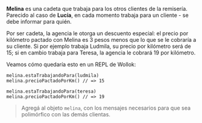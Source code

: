 **Melina** es una cadeta que trabaja para los otros clientes de la remisería. Parecido al caso de **Lucía**, en cada momento trabaja para un cliente - se debe informar para quién. 

Por ser cadeta, la agencia le otorga un descuento especial: el precio por kilómetro pactado con Melina es 3 pesos menos que lo que se le cobraría a su cliente. Si por ejemplo trabaja Ludmila, su precio por kilómetro será de 15; si en cambio trabaja para Teresa, la agencia le cobrará 19 por kilómetro.

Veamos cómo quedaría esto en un REPL de Wollok:

```wollok
melina.estaTrabajandoPara(ludmila)
melina.precioPactadoPorKm() // => 15

melina.estaTrabajandoPara(teresa)
melina.precioPactadoPorKm() // => 19
```

> Agregá al objeto `melina`, con los mensajes necesarios para que sea polimórfico con las demás clientas.
